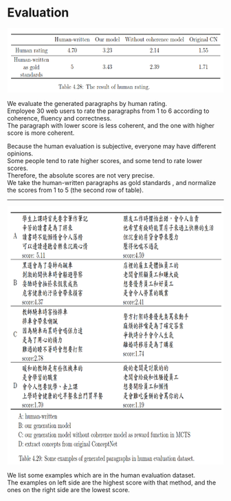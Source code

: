 # Evaluation

<p align="center">
  <img width="600" height="150" src="./evaluation_generation_model.png">
</p>

We evaluate the generated paragraphs by human rating.  
Employee 30 web users to rate the paragraphs from 1 to 6 according to coherence, fluency and correctness.  
The paragraph with lower score is less coherent, and the one with higher score is more coherent.  

Because the human evaluation is subjective, everyone may have different opinions.  
Some people tend to rate higher scores, and some tend to rate lower scores.  
Therefore, the absolute scores are not very precise.  
We take the human-written paragraphs as gold standards , and normalize the scores from 1 to 5 (the second row of table).  

---

<p align="center">
  <img width="690" height="600" src="./evaluation_generated_paragraphs.png">
</p>

We list some examples which are in the human evaluation dataset.  
The examples on left side are the highest score with that method, and the ones on the right side are the lowest score.
